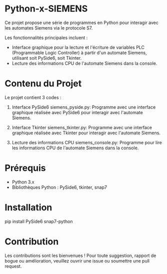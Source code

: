 # Python-x-SIEMENS
Ce projet propose une série de programmes en Python pour interagir avec les automates Siemens via le protocole S7.

Les fonctionnalités principales incluent :

- Interface graphique pour la lecture et l'écriture de variables PLC (Programmable Logic Controller) à partir d'un automate Siemens, utilisant soit PySide6, soit Tkinter.
- Lecture des informations CPU de l'automate Siemens dans la console.

# Contenu du Projet
Le projet contient 3 codes :

1. Interface PySide6
siemens_pyside.py: Programme avec une interface graphique réalisée avec PySide6 pour interagir avec l'automate Siemens.

2. Interface Tkinter
siemens_tkinter.py: Programme avec une interface graphique réalisée avec Tkinter pour interagir avec l'automate Siemens.

3. Lecture des informations CPU
siemens_console.py: Programme pour lire les informations CPU de l'automate Siemens dans la console.

# Prérequis
- Python 3.x
- Bibliothèques Python : PySide6, tkinter, snap7

# Installation 
pip install PySide6 snap7-python


# Contribution
Les contributions sont les bienvenues ! Pour toute suggestion, rapport de bogue ou amélioration, veuillez ouvrir une issue ou soumettre une pull request.
